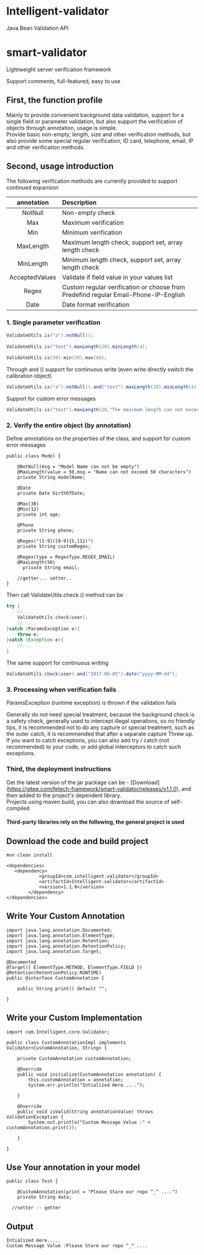 # Intelligent-validator
Java Bean Validation API

# smart-validator
<p> Lightweight server verification framework </p>
<p> Support comments, full-featured, easy to use </p>

## First, the function profile
Mainly to provide convenient background data validation, support for a single field or parameter validation, but also support the verification of objects through annotation, usage is simple. <br>
Provide basic non-empty, length, size and other verification methods, but also provide some special regular verification, ID card, telephone, email, IP and other verification methods.

## Second, usage introduction
The following verification methods are currently provided to support continued expansion

  | annotation       | Description    |
  | :---------: | :------ |
  | NotNull | Non-empty check |
  | Max | Maximum verification |
  | Min | Minimum verification |
  | MaxLength | Maximum length check, support set, array length check |
  | MinLength | Minimum length check, support set, array length check ||
  | AcceptedValues | Validate if field value in your values list |
  | Regex | Custom regular verification or choose from Predefind regular Email-Phone-IP-English|
  | Date | Date format verification |

### 1. Single parameter verification
```java
ValidateUtils.is("a").notNull();
 
ValidateUtils.is("test").maxLength(20).minLength(4);
 
ValidateUtils.is(50).min(20).max(60);
```

Through and () support for continuous write (even write directly switch the calibration object)

```java
ValidateUtils.is("a").notNull().and("test").maxLength(20).minLength(4).and(50).min(20).max(60);
```
Support for custom error messages

```java
ValidateUtils.is("test").maxLength(20,"The maximum length can not exceed 20 words").minLength(4,"The minimum length can not be less than 4 words");
```
### 2. Verify the entire object (by annotation)
Define annotations on the properties of the class, and support for custom error messages
```
public class Model {

    @NotNull(msg = "Model Name can not be empty")
    @MaxLength(value = 50,msg = "Name can not exceed 50 characters")
    private String modelName;

    @Date
    private Date birthOfDate;

    @Max(30)
    @Min(12)
    private int age;

    @Phone
    private String phone;

    @Regex("[1-9]([0-9]{5,11})")
    private String customRegex;
    
    @Regex(type = RegexType.REGEX_EMAIL)
    @MaxLength(50)
	  private String email; 
    
    //getter... setter..
}
```

Then call ValidateUtils.check () method can be

```java
try {
    //....
    ValidateUtils.check(user);
    //.....
}catch (ParamsException e){
    throw e;
}catch (Exception e){
    //...
}
```

The same support for continuous writing

```java
ValidateUtils.check(user).and("2017-06-05").date("yyyy-MM-dd");
```

### 3. Processing when verification fails
ParamsException (runtime exception) is thrown if the validation fails

Generally do not need special treatment, because the background check is a safety check, generally used to intercept illegal operations, so no friendly tips, it is recommended not to do any capture or special treatment, such as the outer catch, it is recommended that after a separate capture Threw up. <br>
If you want to catch exceptions, you can also add try / catch (not recommended) to your code, or add global interceptors to catch such exceptions. <br>


### Third, the deployment instructions
Get the latest version of the jar package can be - [Download] (https://gitee.com/fetech-framework/smart-validator/releases/v1.1.0), and then added to the project's dependent library. <br>
Projects using maven build, you can also download the source of self-compiled <br>

#### Third-party libraries rely on the following, the general project is used

## Download the code and build project 
```mvn clean install```

```
<dependencies>
   <dependency>
			<groupId>com.intelligent.validator</groupId>
			<artifactId>Intelligent-validator</artifactId>
			<version>1.1.0</version>
		</dependency>
</dependencies>
```


## Write Your Custom Annotation 

```
import java.lang.annotation.Documented;
import java.lang.annotation.ElementType;
import java.lang.annotation.Retention;
import java.lang.annotation.RetentionPolicy;
import java.lang.annotation.Target;

@Documented
@Target({ ElementType.METHOD, ElementType.FIELD })
@Retention(RetentionPolicy.RUNTIME)
public @interface CustomAnnotation {
	
	public String print() default "";

}
```

## Write your Custom Implementation 

```
import com.Intelligent.core.Validator;

public class CustomAnnotationImpl implements Validator<CustomAnnotation, String> {

	private CustomAnnotation customAnnotation;

	@Override
	public void initialize(CustomAnnotation annotation) {
		this.customAnnotation = annotation;
		System.err.println("Intialized Here.....");

	}

	@Override
	public void isValid(String annotationValue) throws ValidationException {
		System.out.println("Custom Message Value :" + customAnnotation.print());

	}

}
```

## Use Your annotation in your model
```
public class Test {

	@CustomAnnotation(print = "Please Stare our repo ^_^ ....")
	private String data;
  
  //setter -- getter

```

## Output 

```
Intialized Here.....
Custom Message Value :Please Stare our repo ^_^ ....

```





